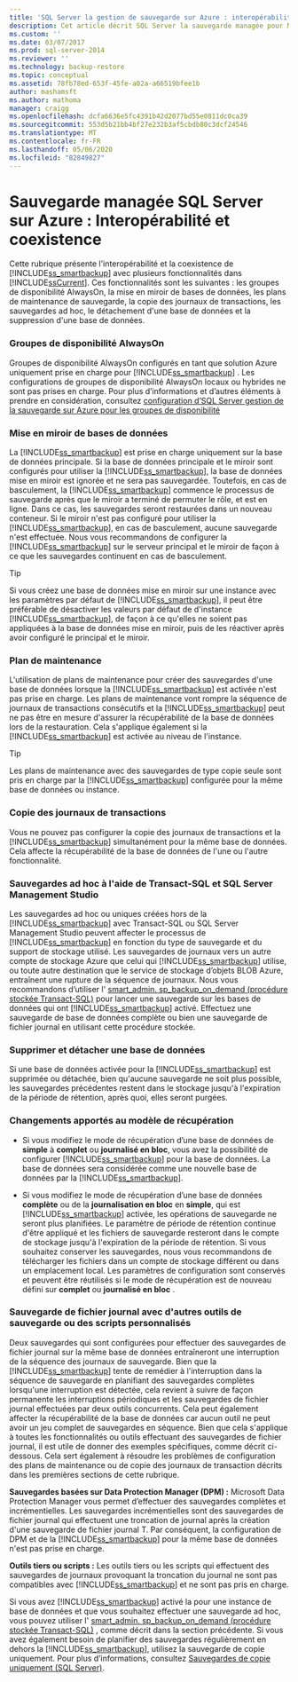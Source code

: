 ```yaml
---
title: 'SQL Server la gestion de sauvegarde sur Azure : interopérabilité et coexistence | Microsoft Docs'
description: Cet article décrit SQL Server la sauvegarde managée pour Microsoft Azure l’interopérabilité et la coexistence avec plusieurs fonctionnalités dans SQL Server 2014.
ms.custom: ''
ms.date: 03/07/2017
ms.prod: sql-server-2014
ms.reviewer: ''
ms.technology: backup-restore
ms.topic: conceptual
ms.assetid: 78fb78ed-653f-45fe-a02a-a66519bfee1b
author: mashamsft
ms.author: mathoma
manager: craigg
ms.openlocfilehash: dcfa6636e5fc4391b42d2077bd55e0811dc0ca39
ms.sourcegitcommit: 553d5b21bb4bf27e232b3af5cbdb80c3dcf24546
ms.translationtype: MT
ms.contentlocale: fr-FR
ms.lasthandoff: 05/06/2020
ms.locfileid: "82849827"
---
```

# <a name="sql-server-managed-backup-to-azure-interoperability-and-coexistence"></a>Sauvegarde managée SQL Server sur Azure : Interopérabilité et coexistence
  Cette rubrique présente l'interopérabilité et la coexistence de [!INCLUDE[ss_smartbackup](../includes/ss-smartbackup-md.md)] avec plusieurs fonctionnalités dans [!INCLUDE[ssCurrent](../includes/sscurrent-md.md)]. Ces fonctionnalités sont les suivantes : les groupes de disponibilité AlwaysOn, la mise en miroir de bases de données, les plans de maintenance de sauvegarde, la copie des journaux de transactions, les sauvegardes ad hoc, le détachement d'une base de données et la suppression d'une base de données.  
  
### <a name="alwayson-availability-groups"></a>Groupes de disponibilité AlwaysOn  
 Groupes de disponibilité AlwaysOn configurés en tant que solution Azure uniquement prise en charge pour [!INCLUDE[ss_smartbackup](../includes/ss-smartbackup-md.md)] . Les configurations de groupes de disponibilité AlwaysOn locaux ou hybrides ne sont pas prises en charge. Pour plus d’informations et d’autres éléments à prendre en considération, consultez [configuration d’SQL Server gestion de la sauvegarde sur Azure pour les groupes de disponibilité](../../2014/database-engine/setting-up-sql-server-managed-backup-to-windows-azure-for-availability-groups.md)  
  
### <a name="database-mirroring"></a>Mise en miroir de bases de données  
 La [!INCLUDE[ss_smartbackup](../includes/ss-smartbackup-md.md)] est prise en charge uniquement sur la base de données principale. Si la base de données principale et le miroir sont configurés pour utiliser la [!INCLUDE[ss_smartbackup](../includes/ss-smartbackup-md.md)], la base de données mise en miroir est ignorée et ne sera pas sauvegardée. Toutefois, en cas de basculement, la [!INCLUDE[ss_smartbackup](../includes/ss-smartbackup-md.md)] commence le processus de sauvegarde après que le miroir a terminé de permuter le rôle, et est en ligne. Dans ce cas, les sauvegardes seront restaurées dans un nouveau conteneur. Si le miroir n'est pas configuré pour utiliser la [!INCLUDE[ss_smartbackup](../includes/ss-smartbackup-md.md)], en cas de basculement, aucune sauvegarde n'est effectuée. Nous vous recommandons de configurer la [!INCLUDE[ss_smartbackup](../includes/ss-smartbackup-md.md)] sur le serveur principal et le miroir de façon à ce que les sauvegardes continuent en cas de basculement.  
  
> [!TIP]  
>  Si vous créez une base de données mise en miroir sur une instance avec les paramètres par défaut de [!INCLUDE[ss_smartbackup](../includes/ss-smartbackup-md.md)], il peut être préférable de désactiver les valeurs par défaut de d'instance [!INCLUDE[ss_smartbackup](../includes/ss-smartbackup-md.md)], de façon à ce qu'elles ne soient pas appliquées à la base de données mise en miroir, puis de les réactiver après avoir configuré le principal et le miroir.  
  
### <a name="maintenance-plan"></a>Plan de maintenance  
 L'utilisation de plans de maintenance pour créer des sauvegardes d'une base de données lorsque la [!INCLUDE[ss_smartbackup](../includes/ss-smartbackup-md.md)] est activée n'est pas prise en charge. Les plans de maintenance vont rompre la séquence de journaux de transactions consécutifs et la [!INCLUDE[ss_smartbackup](../includes/ss-smartbackup-md.md)] peut ne pas être en mesure d'assurer la récupérabilité de la base de données lors de la restauration. Cela s'applique également si la [!INCLUDE[ss_smartbackup](../includes/ss-smartbackup-md.md)] est activée au niveau de l'instance.  
  
> [!TIP]  
>  Les plans de maintenance avec des sauvegardes de type copie seule sont pris en charge par la [!INCLUDE[ss_smartbackup](../includes/ss-smartbackup-md.md)] configurée pour la même base de données ou instance.  
  
### <a name="log-shipping"></a>Copie des journaux de transactions  
 Vous ne pouvez pas configurer la copie des journaux de transactions et la [!INCLUDE[ss_smartbackup](../includes/ss-smartbackup-md.md)] simultanément pour la même base de données. Cela affecte la récupérabilité de la base de données de l'une ou l'autre fonctionnalité.  
  
### <a name="ad-hoc-backups-using-transact-sql-and-sql-server-management-studio"></a>Sauvegardes ad hoc à l'aide de Transact-SQL et SQL Server Management Studio  
 Les sauvegardes ad hoc ou uniques créées hors de la [!INCLUDE[ss_smartbackup](../includes/ss-smartbackup-md.md)] avec Transact-SQL ou SQL Server Management Studio peuvent affecter le processus de [!INCLUDE[ss_smartbackup](../includes/ss-smartbackup-md.md)] en fonction du type de sauvegarde et du support de stockage utilisé. Les sauvegardes de journaux vers un autre compte de stockage Azure que celui qui [!INCLUDE[ss_smartbackup](../includes/ss-smartbackup-md.md)] utilise, ou toute autre destination que le service de stockage d’objets BLOB Azure, entraînent une rupture de la séquence de journaux. Nous vous recommandons d’utiliser l' [smart_admin. sp_backup_on_demand &#40;procédure stockée Transact-SQL&#41;](/sql/relational-databases/system-stored-procedures/managed-backup-sp-backup-on-demand-transact-sql) pour lancer une sauvegarde sur les bases de données qui ont [!INCLUDE[ss_smartbackup](../includes/ss-smartbackup-md.md)] activé. Effectuez une sauvegarde de base de données complète ou bien une sauvegarde de fichier journal en utilisant cette procédure stockée.  
  
### <a name="drop-database-and-detach-database"></a>Supprimer et détacher une base de données  
 Si une base de données activée pour la [!INCLUDE[ss_smartbackup](../includes/ss-smartbackup-md.md)] est supprimée ou détachée, bien qu'aucune sauvegarde ne soit plus possible, les sauvegardes précédentes restent dans le stockage jusqu'à l'expiration de la période de rétention, après quoi, elles seront purgées.  
  
### <a name="changes-to-recovery-model"></a>Changements apportés au modèle de récupération  
  
-   Si vous modifiez le mode de récupération d’une base de données de **simple** à **complet** ou **journalisé en bloc**, vous avez la possibilité de configurer [!INCLUDE[ss_smartbackup](../includes/ss-smartbackup-md.md)] pour la base de données. La base de données sera considérée comme une nouvelle base de données par la [!INCLUDE[ss_smartbackup](../includes/ss-smartbackup-md.md)].  
  
-   Si vous modifiez le mode de récupération d’une base de données **complète** ou de la **journalisation en bloc** en **simple**, qui est [!INCLUDE[ss_smartbackup](../includes/ss-smartbackup-md.md)] activée, les opérations de sauvegarde ne seront plus planifiées. Le paramètre de période de rétention continue d'être appliqué et les fichiers de sauvegarde resteront dans le compte de stockage jusqu'à l'expiration de la période de rétention. Si vous souhaitez conserver les sauvegardes, nous vous recommandons de télécharger les fichiers dans un compte de stockage différent ou dans un emplacement local. Les paramètres de configuration sont conservés et peuvent être réutilisés si le mode de récupération est de nouveau défini sur **complet** ou **journalisé en bloc** .  
  
### <a name="log-backups-using-other-backup-tools-or-custom-scripts"></a>Sauvegarde de fichier journal avec d'autres outils de sauvegarde ou des scripts personnalisés  
 Deux sauvegardes qui sont configurées pour effectuer des sauvegardes de fichier journal sur la même base de données entraîneront une interruption de la séquence des journaux de sauvegarde. Bien que la [!INCLUDE[ss_smartbackup](../includes/ss-smartbackup-md.md)] tente de remédier à l'interruption dans la séquence de sauvegarde en planifiant des sauvegardes complètes lorsqu'une interruption est détectée, cela revient à suivre de façon permanente les interruptions périodiques et les sauvegardes de fichier journal effectuées par deux outils concurrents. Cela peut également affecter la récupérabilité de la base de données car aucun outil ne peut avoir un jeu complet de sauvegardes en séquence. Bien que cela s'applique à toutes les fonctionnalités ou outils effectuant des sauvegardes de fichier journal, il est utile de donner des exemples spécifiques, comme décrit ci-dessous. Cela sert également à résoudre les problèmes de configuration des plans de maintenance ou de copie des journaux de transaction décrits dans les premières sections de cette rubrique.  
  
 **Sauvegardes basées sur Data Protection Manager (DPM) :** Microsoft Data Protection Manager vous permet d’effectuer des sauvegardes complètes et incrémentielles. Les sauvegardes incrémentielles sont des sauvegardes de fichier journal qui effectuent une troncation de journal après la création d'une sauvegarde de fichier journal T. Par conséquent, la configuration de DPM et de la [!INCLUDE[ss_smartbackup](../includes/ss-smartbackup-md.md)] pour la même base de données n'est pas prise en charge.  
  
 **Outils tiers ou scripts :** Les outils tiers ou les scripts qui effectuent des sauvegardes de journaux provoquant la troncation du journal ne sont pas compatibles avec [!INCLUDE[ss_smartbackup](../includes/ss-smartbackup-md.md)] et ne sont pas pris en charge.  
  
 Si vous avez [!INCLUDE[ss_smartbackup](../includes/ss-smartbackup-md.md)] activé la pour une instance de base de données et que vous souhaitez effectuer une sauvegarde ad hoc, vous pouvez utiliser l' [smart_admin. sp_backup_on_demand &#40;procédure stockée Transact-SQL&#41;](/sql/relational-databases/system-stored-procedures/managed-backup-sp-backup-on-demand-transact-sql) , comme décrit dans la section précédente. Si vous avez également besoin de planifier des sauvegardes régulièrement en dehors la [!INCLUDE[ss_smartbackup](../includes/ss-smartbackup-md.md)], utilisez la sauvegarde de copie uniquement.  Pour plus d’informations, consultez [Sauvegardes de copie uniquement &#40;SQL Server&#41;](../relational-databases/backup-restore/copy-only-backups-sql-server.md).  
  
  
